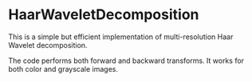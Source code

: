 # HaarWaveletDecomposition

This is a simple but efficient implementation of multi-resolution Haar Wavelet decomposition.

The code performs both forward and backward transforms. It works for both color and grayscale images.
